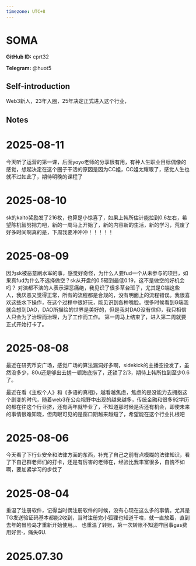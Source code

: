 ```yaml
---
timezone: UTC+8
---
```


# SOMA

**GitHub ID:** cprt32

**Telegram:** @huot5

## Self-introduction

Web3新人，23年入圈，25年决定正式进入这个行业，

## Notes

<!-- Content_START -->
# 2025-08-11

今天听了运营的第一课，后面yoyo老师的分享很有用，有种人生职业目标偶像的感觉，想起决定在这个圈子干活的原因是因为CC姐，CC姐太耀眼了，感觉人生也就不过如此了，期待明晚的课程了

# 2025-08-10

sk的kaito奖励发了216枚，也算是小惊喜了，如果上韩所估计能拉到0.6左右，希望陈机智努把力吧，新的一周马上开始了，新的内容新的生活，新的学习，荒废了好多时间啊真的是，下周我要冲冲冲！！！！！

# 2025-08-09

因为sk被恶意刷水军的事，感觉好奇怪，为什么人要fud一个从未参与的项目，如果真fud为什么不选择做空？sk从开盘的0.5砸到最低0.19，这不是做空的好机会吗？
对演都不演的人表示深恶痛绝，我见识了很多草台班子，尤其是G端这些人，我厌恶又觉得正常，所有的流程都是合规的，没有明面上的流程错误。我很喜欢这些水下操作，在这个过程中很好玩，能见识到各种嘴脸。很多时候看到G端我就会想到DAO，DAO所描绘的世界是美好的，但是我对DAO没有信仰，我只相信人只会为了治理而治理，为了工作而工作。
第一周马上结束了，进入第二周就要正式开始打卡了。

# 2025-08-08

最近在研究币安广场，感觉广场的算法漏洞好多啊，sidekick的主播空投发了，虽然没多少，80u还是够出去搓一顿海底捞了，还锁了2/3，期待上韩所拉到至少0.6了。

最近在看《主权个人》和《多语的真相》，越看越焦虑，焦虑的是没能力去拥抱这个剧变的时代，随着web3在公众视野中出现的越来越多，传统金融和很多92学历的都在往这个行业挤，还有两年就毕业了，不知道那时候是否还有机会，即使未来的事情很难知晓，但肉眼可见的是窗口期越来越短了，希望能在这个行业扎根吧

# 2025-08-06

今天看了下行业安全和法律方面的东西，补充了自己之前有点模糊的法律知识，看了下自己群老师们的打卡，还是有厉害的老师在，经验比我丰富很多，自愧不如啊，要加紧学习的步伐了

# 2025-08-04

重温了注册软件，记得当时偶注册软件的时候，没有心现在这么多的事情。尤其是TG发送验证码基本都能2收到，当时注册完小狐狸也知道干啥，就一直放着，直到去年的冒险岛才重新开始使用。、
也重温了转账，第一次转账不知道咋回事gas费用好贵·，痛失6U.


# 2025.07.30


<!-- Content_END -->
